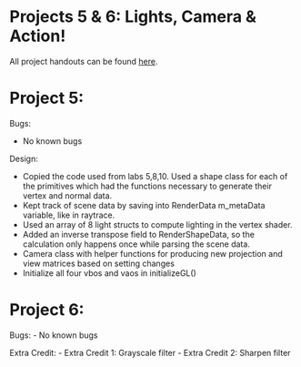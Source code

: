 # Projects 5 & 6: Lights, Camera & Action!

All project handouts can be found [here](https://cs1230.graphics/projects).


# Project 5:
Bugs:
- No known bugs


Design:
- Copied the code used from labs 5,8,10. Used a shape class for each of the primitives which had the functions necessary to generate their vertex and normal data.
- Kept track of scene data by saving into RenderData m_metaData variable, like in raytrace.
- Used an array of 8 light structs to compute lighting in the vertex shader.
- Added an inverse transpose field to RenderShapeData, so the calculation only happens once while parsing the scene data. 
- Camera class with helper functions for producing new projection and view matrices based on setting changes
- Initialize all four vbos and vaos in initializeGL()


# Project 6:
Bugs:
    - No known bugs

Extra Credit:
    - Extra Credit 1: Grayscale filter
    - Extra Credit 2: Sharpen filter
    